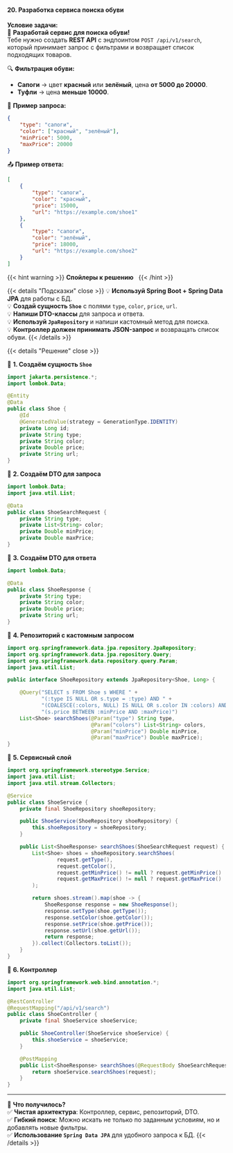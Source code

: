 #### 20. Разработка сервиса поиска обуви

**Условие задачи:**  
👞 **Разработай сервис для поиска обуви!**  
Тебе нужно создать **REST API** с эндпоинтом `POST /api/v1/search`, который принимает запрос с фильтрами и возвращает список подходящих товаров.

🔍 **Фильтрация обуви:**

- **Сапоги** → цвет **красный** или **зелёный**, цена **от 5000 до 20000**.
- **Туфли** → цена **меньше 10000**.

📩 **Пример запроса:**

```json
{
    "type": "сапоги",
    "color": ["красный", "зелёный"],
    "minPrice": 5000,
    "maxPrice": 20000
}
```

📤 **Пример ответа:**

```json
[
    {
        "type": "сапоги",
        "color": "красный",
        "price": 15000,
        "url": "https://example.com/shoe1"
    },
    {
        "type": "сапоги",
        "color": "зелёный",
        "price": 18000,
        "url": "https://example.com/shoe2"
    }
]
```



{{< hint warning >}}
**Спойлеры к решению**  
{{< /hint >}}

{{< details "Подсказки" close >}}
💡 **Используй Spring Boot + Spring Data JPA** для работы с БД.  
💡 **Создай сущность `Shoe`** с полями `type`, `color`, `price`, `url`.  
💡 **Напиши DTO-классы** для запроса и ответа.  
💡 **Используй `JpaRepository`** и напиши кастомный метод для поиска.  
💡 **Контроллер должен принимать JSON-запрос** и возвращать список обуви.
{{< /details >}}

{{< details "Решение" close >}}

📌 **1. Создаём сущность `Shoe`**

```java
import jakarta.persistence.*;
import lombok.Data;

@Entity
@Data
public class Shoe {
    @Id
    @GeneratedValue(strategy = GenerationType.IDENTITY)
    private Long id;
    private String type;
    private String color;
    private Double price;
    private String url;
}
```

📌 **2. Создаём DTO для запроса**

```java
import lombok.Data;
import java.util.List;

@Data
public class ShoeSearchRequest {
    private String type;
    private List<String> color;
    private Double minPrice;
    private Double maxPrice;
}
```

📌 **3. Создаём DTO для ответа**

```java
import lombok.Data;

@Data
public class ShoeResponse {
    private String type;
    private String color;
    private Double price;
    private String url;
}
```

📌 **4. Репозиторий с кастомным запросом**

```java
import org.springframework.data.jpa.repository.JpaRepository;
import org.springframework.data.jpa.repository.Query;
import org.springframework.data.repository.query.Param;
import java.util.List;

public interface ShoeRepository extends JpaRepository<Shoe, Long> {

    @Query("SELECT s FROM Shoe s WHERE " +
           "(:type IS NULL OR s.type = :type) AND " +
           "(COALESCE(:colors, NULL) IS NULL OR s.color IN :colors) AND " +
           "(s.price BETWEEN :minPrice AND :maxPrice)")
    List<Shoe> searchShoes(@Param("type") String type,
                           @Param("colors") List<String> colors,
                           @Param("minPrice") Double minPrice,
                           @Param("maxPrice") Double maxPrice);
}
```

📌 **5. Сервисный слой**

```java
import org.springframework.stereotype.Service;
import java.util.List;
import java.util.stream.Collectors;

@Service
public class ShoeService {
    private final ShoeRepository shoeRepository;

    public ShoeService(ShoeRepository shoeRepository) {
        this.shoeRepository = shoeRepository;
    }

    public List<ShoeResponse> searchShoes(ShoeSearchRequest request) {
        List<Shoe> shoes = shoeRepository.searchShoes(
                request.getType(),
                request.getColor(),
                request.getMinPrice() != null ? request.getMinPrice() : 0,
                request.getMaxPrice() != null ? request.getMaxPrice() : Double.MAX_VALUE
        );

        return shoes.stream().map(shoe -> {
            ShoeResponse response = new ShoeResponse();
            response.setType(shoe.getType());
            response.setColor(shoe.getColor());
            response.setPrice(shoe.getPrice());
            response.setUrl(shoe.getUrl());
            return response;
        }).collect(Collectors.toList());
    }
}
```

📌 **6. Контроллер**

```java
import org.springframework.web.bind.annotation.*;
import java.util.List;

@RestController
@RequestMapping("/api/v1/search")
public class ShoeController {
    private final ShoeService shoeService;

    public ShoeController(ShoeService shoeService) {
        this.shoeService = shoeService;
    }

    @PostMapping
    public List<ShoeResponse> searchShoes(@RequestBody ShoeSearchRequest request) {
        return shoeService.searchShoes(request);
    }
}
```

---

🚀 **Что получилось?**  
✅ **Чистая архитектура**: Контроллер, сервис, репозиторий, DTO.  
✅ **Гибкий поиск**: Можно искать не только по заданным условиям, но и добавлять новые фильтры.  
✅ **Использование `Spring Data JPA`** для удобного запроса к БД.
{{< /details >}}